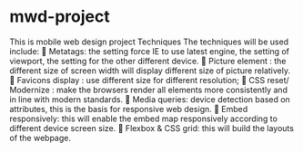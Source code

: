 # mwd-project
This is mobile web design project
Techniques The techniques will be used include:  Metatags: the setting force IE to use latest engine, the setting of viewport, the setting for the other different device.  Picture element : the different size of screen width will display different size of picture relatively.  Favicons display : use different size for different resolution;  CSS reset/ Modernize : make the browsers render all elements more consistently and in line with modern standards.  Media queries: device detection based on attributes, this is the basis for responsive web design.  Embed responsively: this will enable the embed map responsively according to different device screen size.  Flexbox & CSS grid: this will build the layouts of the webpage.
